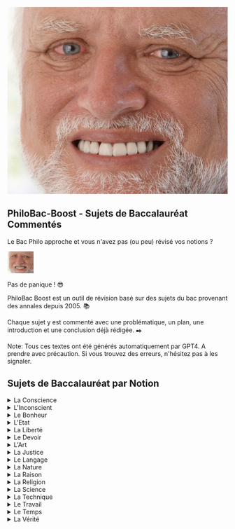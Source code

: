 ![GitHub Image](/harold.jpg)

## PhiloBac-Boost - Sujets de Baccalauréat Commentés

Le Bac Philo approche et vous n'avez pas (ou peu) révisé vos notions ? 

[<img src="./harold.jpg" width="60"/>](harold.jpg)

Pas de panique ! :sunglasses:

PhiloBac Boost est un outil de révision basé sur des sujets du bac provenant des annales depuis 2005. :books:

Chaque sujet y est commenté avec une problématique, un plan, une introduction et une conclusion déjà rédigée. :black_nib:

Note: Tous ces textes ont été générés automatiquement par GPT4. A prendre avec précaution. Si vous trouvez des erreurs, n'hésitez pas à les signaler.

## Sujets de Baccalauréat par Notion

<details>
  <summary>La Conscience</summary>

  - "Etre conscient est-ce savoir ?" - [Explication du sujet](./Conscience/Etre_conscient_est_ce_savoir.md)   
  - "La conscience n'est-elle tournée que vers elle même ?" - [Explication du sujet](./Conscience/La_conscience_n_est_elle_tournee_que_vers_elle_meme.md)   
  - "La conscience peut-elle être un fardeau ?" - [Explication du sujet](./Conscience/La_conscience_peut_elle_etre_un_fardeau.md)   
  - "La conscience peut-elle être un obstacle pour l'action ?" - [Explication du sujet](./Conscience/La_conscience_peut_elle_etre_un_obstacle_pour_l_action.md)
  - "Peut-on échapper aux exigences de la conscience ?" - [Explication du sujet](./Conscience/Peut_on_echapper_aux_exigences_de_la_conscience.md)   
  - "Peut-on parvenir à une complete conscience de soi ?" - [Explication du sujet](./Conscience/Peut_on_parvenir_a_une_complete_conscience_de_soi.md)   
  - "Sommes-nous conscients ou avons-nous à nous rendre conscients ?" - [Explication du sujet](./Conscience/Sommes_nous_conscients_ou_avons_nous_a_nous_rendre_conscients.md)   
  - "Suis-je le mieux placé pour me connaître ?" - [Explication du sujet](./Conscience/Suis_je_le_mieux_place_pour_me_connaitre.md)   
  - "Faut-il se méfier de sa conscience ?" - [Explication du sujet](./Conscience/faut_il_se_mefier_de_sa_conscience.md)   
  - "La conscience de soi est elle une connaissance.md ?" - [Explication du sujet](./Conscience/la_conscience_de_soi_est_elle_une_connaissance.md)   

</details>

<details>
  <summary>L'Inconscient</summary>

  - "L'hypothèse de l'inconscient est elle nécessaire à la connaissance de soi.md ?" - [Explication du sujet](./Inconscient/L_hypothese_de_l_inconscient_est_elle_necessaire_a_la_connaissance_de_soi.md)
  - "L'idée d'inconscient remet-elle en cause la responsabilité ?" - [Explication du sujet](./Inconscient/L_idee_d_inconscient_remet_elle_en_cause_la_responsabilite.md)
  - "L'inconscient_échappe-t'il à toute forme de connaissance?" - [Explication du sujet](./Inconscient/L_inconscient_echappe_t_il_a_toute_forme_de_connaissance.md)
  - "L'idée d'inconscient remet elle een cause la responsabilité?" - [Explication du sujet](./Inconscient/L_idee_d_inconscient_remet_elle_en_cause_la_responsabilite.md")
  - "L'idée d'inconscient remet elle een cause la responsabilité?" - [Explication du sujet](./Inconscient/L_idee_d_inconscient_remet_elle_en_cause_la_responsabilite.md")
  - "L'idée d'inconscient remet elle een cause la responsabilité?" - [Explication du sujet](./Inconscient/L_idee_d_inconscient_remet_elle_en_cause_la_responsabilite.md")
  - "L'idée d'inconscient remet elle een cause la responsabilité?" - [Explication du sujet](./Inconscient/L_idee_d_inconscient_remet_elle_en_cause_la_responsabilite.md")
  - "L'idée d'inconscient remet elle een cause la responsabilité?" - [Explication du sujet](./Inconscient/L_idee_d_inconscient_remet_elle_en_cause_la_responsabilite.md")
  - "L'idée d'inconscient remet elle een cause la responsabilité?" - [Explication du sujet](./Inconscient/L_idee_d_inconscient_remet_elle_en_cause_la_responsabilite.md")
  - "L'idée d'inconscient remet elle een cause la responsabilité?" - [Explication du sujet](./Inconscient/L_idee_d_inconscient_remet_elle_en_cause_la_responsabilite.md")
    
</details>

<details>
  <summary>Le Bonheur</summary>

- coming soon... :hourglass_flowing_sand:

</details>

<details>  
<summary>L'Etat</summary>

- coming soon... :hourglass_flowing_sand:

</details>

<details>
<summary>La Liberté</summary>

- coming soon... :hourglass_flowing_sand:
  
</details>

<details>
<summary>Le Devoir</summary> 

- coming soon... :hourglass_flowing_sand:
  
</details>

<details>
<summary>L'Art</summary> 

- coming soon... :hourglass_flowing_sand:
  
</details>

<details>
<summary>La Justice</summary> 

- coming soon... :hourglass_flowing_sand:

</details>

<details>
<summary>Le Langage</summary> 

- coming soon... :hourglass_flowing_sand:

</details>

<details>
<summary>La Nature</summary> 

- coming soon... :hourglass_flowing_sand:
  
</details>

<details>
<summary>La Raison</summary> 

- coming soon... :hourglass_flowing_sand:
  
</details>


<details>
<summary>La Religion</summary> 

- coming soon... :hourglass_flowing_sand:

</details>

<details>
<summary>La Science</summary> 

- coming soon... :hourglass_flowing_sand:

</details>

<details>
<summary>La Technique</summary> 

- coming soon... :hourglass_flowing_sand:
  
</details>

<details>
<summary>Le Travail</summary> 

- coming soon... :hourglass_flowing_sand:
  
</details>

<details>
<summary>Le Temps</summary> 

- coming soon... :hourglass_flowing_sand:
  
</details>

<details>
<summary>La Vérité</summary> 

- coming soon... :hourglass_flowing_sand:

</details>
